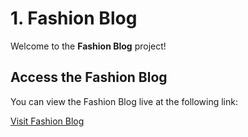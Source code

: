 # 1. Fashion Blog

Welcome to the **Fashion Blog** project! 
## Access the Fashion Blog

You can view the Fashion Blog live at the following link:

[Visit Fashion Blog](https://shameershaik28.github.io/FrontendDevelopment/FashionBlog/)


